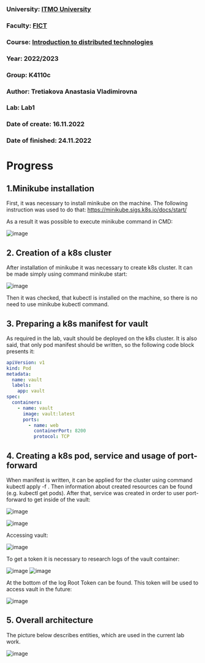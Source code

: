 ### University: [ITMO University](https://itmo.ru/ru/)
### Faculty: [FICT](https://fict.itmo.ru)
### Course: [Introduction to distributed technologies](https://github.com/itmo-ict-faculty/introduction-to-distributed-technologies)
### Year: 2022/2023
### Group: K4110c
### Author: Tretiakova Anastasia Vladimirovna
### Lab: Lab1
### Date of create: 16.11.2022
### Date of finished: 24.11.2022

# Progress

## 1.Minikube installation
First, it was necessary to install minikube on the machine. The following instruction was used to do that: https://minikube.sigs.k8s.io/docs/start/

As a result it was possible to execute minikube command in CMD:

![image](https://user-images.githubusercontent.com/44613206/203626629-2d08c8d0-f5fd-4089-ba17-c681fc48ec3b.png)

## 2. Creation of a k8s cluster
After installation of minikube it was necessary to create k8s cluster. It can be made simply using command minikube start:

![image](https://user-images.githubusercontent.com/44613206/203626918-6373c663-4158-4137-bbe6-527ae4410dbf.png)

Then it was checked, that kubectl is installed on the machine, so there is no need to use minikube kubectl command.

## 3. Preparing a k8s manifest for vault
As required in the lab, vault should be deployed on the k8s cluster. It is also said, that only pod manifest should be written, so the following code block presents it:
```yaml
apiVersion: v1
kind: Pod
metadata:
  name: vault
  labels:
    app: vault
spec:
  containers:
    - name: vault
      image: vault:latest
      ports:
        - name: web
          containerPort: 8200
          protocol: TCP
```

## 4. Creating a k8s pod, service and usage of port-forward
When manifest is written, it can be applied for the cluster using command kubectl apply -f . Then information about created resources can be found (e.g. kubectl get pods). After that, service was created in order to user port-forward to get inside of the vault:

![image](https://user-images.githubusercontent.com/44613206/203627764-ce78e472-4c7d-4cb2-8ba8-121a599ac094.png)

![image](https://user-images.githubusercontent.com/44613206/203627811-cc6b4e04-cd9f-420b-8a89-569311d68c28.png)

Accessing vault:

![image](https://user-images.githubusercontent.com/44613206/203627875-9a2d133c-d3ee-4fda-be48-836f37a98b58.png)

To get a token it is necessary to research logs of the vault container:

![image](https://user-images.githubusercontent.com/44613206/203628022-eb67ecd9-566a-4b9f-a76c-b88ce67cca27.png)
![image](https://user-images.githubusercontent.com/44613206/203628045-9d9ea28c-12f9-42c6-87d4-69b2165d2b86.png)

At the bottom of the log Root Token can be found. This token will be used to access vault in the future:

![image](https://user-images.githubusercontent.com/44613206/203628111-9b55dd70-610b-4af8-bf17-1079123164f3.png)

## 5. Overall architecture
The picture below describes entities, which are used in the current lab work.

![image](https://user-images.githubusercontent.com/44613206/203629582-09545afe-06b8-4ccc-9ba0-e1560fd372d5.png)
